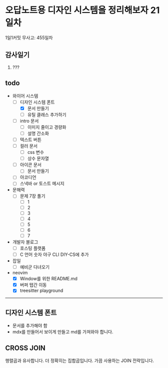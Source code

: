 # 오답노트용 디자인 시스템을 정리해보자 21일차

1일1커밋 무사고: 455일차

## 감사일기

1. ???

## todo

- 와이어 시스템
  - [ ] 디자인 시스템 폰트
    - [x] 문서 만들기
    - [ ] 유틸 클래스 추가하기
  - [ ] intro 문서
    - [ ] 이미지 줄이고 경량화
    - [ ] 설명 간소화
  - [ ] 텍스트 버튼
  - [ ] 컬러 문서
    - [ ] css 변수
    - [ ] 상수 문자열
  - [ ] 아이콘 문서
    - [ ] 문서 만들기
  - [ ] 아코디언
  - [ ] 스낵바 or 토스트 메시지
- 문해력
  - [ ] 문제 7장 풀기
    - [ ] 1
    - [ ] 2
    - [ ] 3
    - [ ] 4
    - [ ] 5
    - [ ] 6
    - [ ] 7
- 개발자 블로그
  - [ ] 호스팅 플랫폼
  - [ ] C 언어 숫자 야구 CLI DIY-CS에 추가
- 잡일
  - [ ] 예비군 다녀오기
- neovim
  - [x] Window를 위한 README.md
  - [x] 버퍼 탭간 이동
  - [x] treesitter playground

---

## 디자인 시스템 폰트

- 문서를 추가해야 함
- mdx를 만들어서 보이게 만들고 md를 가져와야 합니다.

## CROSS JOIN

행렬곱과 유사합니다. 더 정확히는 집합곱입니다. 가끔 사용하는 JOIN 전략입니다.

